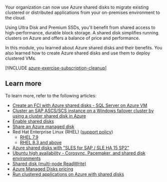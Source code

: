 Your organization can now use Azure shared disks to migrate existing clustered or distributed applications from your on-premises environment to the cloud. 

Using Ultra Disk and Premium SSDs, you'll benefit from shared access to high-performance, durable block storage. A shared disk simplifies running clusters on Azure and offers a balance of price and performance.

In this module, you learned about Azure shared disks and their benefits. You also learned how to create Azure shared disks and use them to deploy clustered VMs.

[!INCLUDE [azure-exercise-subscription-cleanup](../../../includes/azure-exercise-subscription-cleanup.md)]

## Learn more

To learn more, refer to the following articles:

- [Create an FCI with Azure shared disks - SQL Server on Azure VM](/azure/azure-sql/virtual-machines/windows/failover-cluster-instance-azure-shared-disks-manually-configure?tabs=windows2012)
- [Cluster an SAP ASCS/SCS instance on a Windows failover cluster by using a cluster shared disk in Azure](/azure/virtual-machines/workloads/sap/sap-high-availability-guide-wsfc-shared-disk)
- [Enable shared disks](/azure/virtual-machines/disks-shared-enable?tabs=azure-cli)
- [Share an Azure managed disk](/azure/virtual-machines/disks-shared)
- Red Hat Enterprise Linux (RHEL) ([support policy](https://access.redhat.com/articles/3444601))
    - [RHEL 7.9](https://access.redhat.com/documentation/en-us/red_hat_enterprise_linux/7/html/deploying_red_hat_enterprise_linux_7_on_public_cloud_platforms/configuring-rhel-high-availability-on-azure_cloud-content)
    - [RHEL 8.3 and above](https://access.redhat.com/documentation/en-us/red_hat_enterprise_linux/8/html/deploying_rhel_8_on_microsoft_azure/configuring-rhel-high-availability-on-azure_cloud-content-azure#azure-configuring-shared-block-storage_configuring-rhel-high-availability-on-azure)
- [Azure shared disks with "SLES for SAP / SLE HA 15 SP2"](https://www.suse.com/c/azure-shared-disks-excercise-w-sles-for-sap-or-sle-ha/)
- [Ubuntu high availability - Corosync, Pacemaker, and shared disk environments](https://discourse.ubuntu.com/t/ubuntu-high-availability-corosync-pacemaker-shared-disk-environments/14874)
- [Shared disk (multi-node ReadWrite)](https://github.com/kubernetes-sigs/azuredisk-csi-driver/tree/master/deploy/example/sharedisk) 
- [Azure Managed Disks pricing](https://azure.microsoft.com/pricing/details/managed-disks/)
- [Run clustered applications on Azure with shared disks](https://www.youtube.com/watch?v=BRNelyXLQ4o&t=40s)
